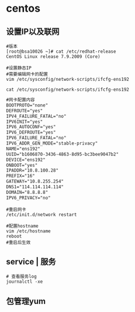 # centos

## 设置IP以及联网

```shell
#版本
[root@bsa10026 ~]# cat /etc/redhat-release 
CentOS Linux release 7.9.2009 (Core)
```

```shell
#设置静态IP
#需要编辑网卡的配置
vim /etc/sysconfig/network-scripts/ifcfg-ens192

cat /etc/sysconfig/network-scripts/ifcfg-ens192
```

```txt
#网卡配置内容
BOOTPROTO="none"
DEFROUTE="yes"
IPV4_FAILURE_FATAL="no"
IPV6INIT="yes"
IPV6_AUTOCONF="yes"
IPV6_DEFROUTE="yes"
IPV6_FAILURE_FATAL="no"
IPV6_ADDR_GEN_MODE="stable-privacy"
NAME="ens192"
UUID="b1606870-3436-4863-8d95-bc3bee9047b2"
DEVICE="ens192"
ONBOOT="yes"
IPADDR="10.8.100.28"
PREFIX="16"
GATEWAY="10.8.255.254"
DNS1="114.114.114.114"
DOMAIN="8.8.8.8"
IPV6_PRIVACY="no"
```

```shell
#重启网卡
/etc/init.d/network restart
```

```shell
#配置hostname
vim /etc/hostname
reboot
#重启后生效
```

## service | 服务

```shell
# 查看服务log
journalctl -xe
```

## 包管理yum

